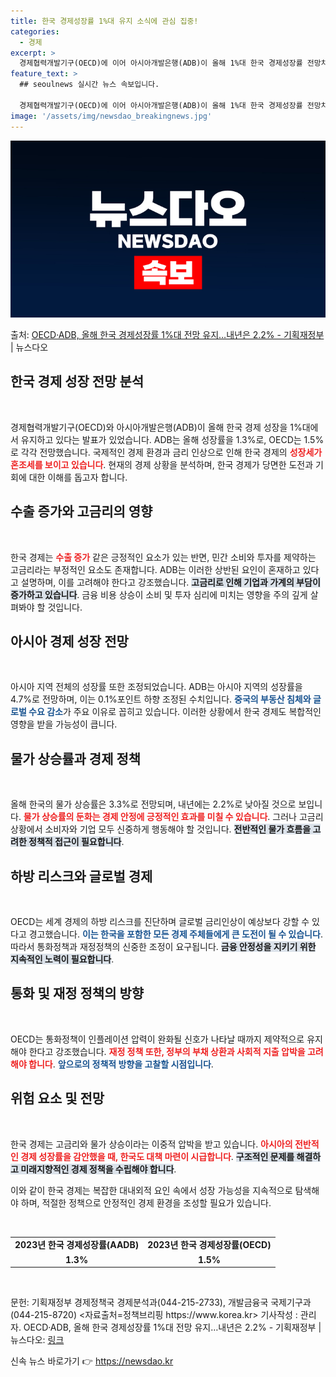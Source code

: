 ```yaml
---
title: 한국 경제성장률 1%대 유지 소식에 관심 집중!
categories:
  - 경제
excerpt: >
  경제협력개발기구(OECD)에 이어 아시아개발은행(ADB)이 올해 1%대 한국 경제성장률 전망치를 유지했다. …
feature_text: >
  ## seoulnews 실시간 뉴스 속보입니다.

  경제협력개발기구(OECD)에 이어 아시아개발은행(ADB)이 올해 1%대 한국 경제성장률 전망치를 유지했다. …
image: '/assets/img/newsdao_breakingnews.jpg'
---
```


![뉴스다오 속보](/assets/img/newsdao_breakingnews.jpg)

<p>출처: <a href="https://newsdao.kr/1991" rel="dofollow">OECD·ADB, 올해 한국 경제성장률 1%대 전망 유지…내년은 2.2% - 기획재정부</a> | 뉴스다오</p>

<h2 data-ke-size="size26">한국 경제 성장 전망 분석</h2>  
<p data-ke-size="size16">&nbsp;</p>  
경제협력개발기구(OECD)와 아시아개발은행(ADB)이 올해 한국 경제 성장을 1%대에서 유지하고 있다는 발표가 있었습니다. ADB는 올해 성장률을 1.3%로, OECD는 1.5%로 각각 전망했습니다. 국제적인 경제 환경과 금리 인상으로 인해 한국 경제의 <b><span style="color: #ee2323;">성장세가 혼조세를 보이고 있습니다</span></b>. 현재의 경제 상황을 분석하며, 한국 경제가 당면한 도전과 기회에 대한 이해를 돕고자 합니다.

<h2 data-ke-size="size26">수출 증가와 고금리의 영향</h2>  
<p data-ke-size="size16">&nbsp;</p>  
한국 경제는 <b><span style="color: #ee2323;">수출 증가</span></b> 같은 긍정적인 요소가 있는 반면, 민간 소비와 투자를 제약하는 고금리라는 부정적인 요소도 존재합니다. ADB는 이러한 상반된 요인이 혼재하고 있다고 설명하며, 이를 고려해야 한다고 강조했습니다. <b><span style="background-color: #21538527;">고금리로 인해 기업과 가계의 부담이 증가하고 있습니다</span></b>. 금융 비용 상승이 소비 및 투자 심리에 미치는 영향을 주의 깊게 살펴봐야 할 것입니다.

<h2 data-ke-size="size26"> 아시아 경제 성장 전망</h2>  
<p data-ke-size="size16">&nbsp;</p>  
아시아 지역 전체의 성장률 또한 조정되었습니다. ADB는 아시아 지역의 성장률을 4.7%로 전망하며, 이는 0.1%포인트 하향 조정된 수치입니다. <b><span style="color: #1a5490;">중국의 부동산 침체와 글로벌 수요 감소</span></b>가 주요 이유로 꼽히고 있습니다. 이러한 상황에서 한국 경제도 복합적인 영향을 받을 가능성이 큽니다.

<h2 data-ke-size="size26">물가 상승률과 경제 정책</h2>  
<p data-ke-size="size16">&nbsp;</p>  
올해 한국의 물가 상승률은 3.3%로 전망되며, 내년에는 2.2%로 낮아질 것으로 보입니다. <b><span style="color: #ee2323;">물가 상승률의 둔화는 경제 안정에 긍정적인 효과를 미칠 수 있습니다</span></b>. 그러나 고금리 상황에서 소비자와 기업 모두 신중하게 행동해야 할 것입니다. <b><span style="background-color: #21538527;">전반적인 물가 흐름을 고려한 정책적 접근이 필요합니다</span></b>.

<h2 data-ke-size="size26">하방 리스크와 글로벌 경제</h2>  
<p data-ke-size="size16">&nbsp;</p>  
OECD는 세계 경제의 하방 리스크를 진단하며 글로벌 금리인상이 예상보다 강할 수 있다고 경고했습니다. <b><span style="color: #1a5490;">이는 한국을 포함한 모든 경제 주체들에게 큰 도전이 될 수 있습니다</span></b>. 따라서 통화정책과 재정정책의 신중한 조정이 요구됩니다. <b><span style="background-color: #21538527;">금융 안정성을 지키기 위한 지속적인 노력이 필요합니다</span></b>.

<h2 data-ke-size="size26">통화 및 재정 정책의 방향</h2>  
<p data-ke-size="size16">&nbsp;</p>  
OECD는 통화정책이 인플레이션 압력이 완화될 신호가 나타날 때까지 제약적으로 유지해야 한다고 강조했습니다. <b><span style="color: #ee2323;">재정 정책 또한, 정부의 부채 상환과 사회적 지출 압박을 고려해야 합니다</span></b>. <b><span style="color: #1a5490;">앞으로의 정책적 방향을 고찰할 시점입니다</span></b>.

<h2 data-ke-size="size26">위험 요소 및 전망</h2>  
<p data-ke-size="size16">&nbsp;</p>  
한국 경제는 고금리와 물가 상승이라는 이중적 압박을 받고 있습니다. <b><span style="color: #ee2323;">아시아의 전반적인 경제 성장률을 감안했을 때, 한국도 대책 마련이 시급합니다</span></b>. <b><span style="background-color: #21538527;">구조적인 문제를 해결하고 미래지향적인 경제 정책을 수립해야 합니다</span></b>.

이와 같이 한국 경제는 복잡한 대내외적 요인 속에서 성장 가능성을 지속적으로 탐색해야 하며, 적절한 정책으로 안정적인 경제 환경을 조성할 필요가 있습니다.  
<p data-ke-size="size16">&nbsp;</p>  
<table>  
<tr>  
<td style="text-align: center; height: 17px;"><b>2023년 한국 경제성장률(AADB)</b></td>  
<td style="text-align: center; height: 17px;"><b>2023년 한국 경제성장률(OECD)</b></td>  
</tr>  
<tr>  
<td style="text-align: center; height: 17px;"><b>1.3%</b></td>  
<td style="text-align: center; height: 17px;"><b>1.5%</b></td>  
</tr>  
</table>  
<p data-ke-size="size16">&nbsp;</p>  
문헌: 기획재정부 경제정책국 경제분석과(044-215-2733), 개발금융국 국제기구과(044-215-8720)  
<자료출처=정책브리핑 https://www.korea.kr>  
기사작성 : 관리자.  
OECD·ADB, 올해 한국 경제성장률 1%대 전망 유지…내년은 2.2% - 기획재정부 | 뉴스다오: <a href="https://newsdao.kr/1991">링크</a> 

신속 뉴스 바로가기 👉 <a href="https://newsdao.kr" rel="dofollow">https://newsdao.kr</a>


